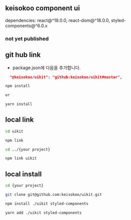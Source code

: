 ## keisokoo component ui

dependencies: react@^18.0.0, react-dom@^18.0.0, styled-components@^6.0.x

### not yet published

## git hub link 
- package.json에 다음을 추가합니다.

```package.json
  "@keisokoo/uikit": "github:keisokoo/uikit#master",
```

```bash
npm install

or

yarn install
```


## local link

```bash
cd uikit
```

```bash
npm link
```

```bash
cd ../{your project}
```

```bash
npm link uikit
```

## local install

```bash
cd {your project}

```

```bash
git clone git@github.com:keisokoo/uikit.git

```

```bash
npm install ./uikit styled-components

```

```bash
yarn add ./uikit styled-components

```